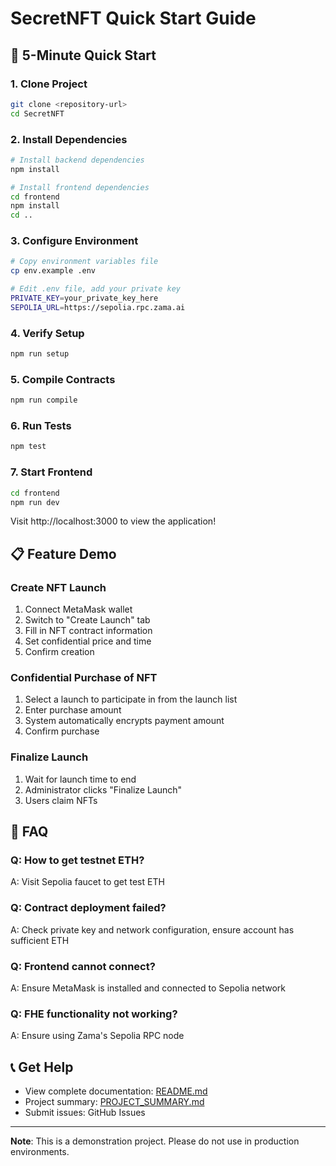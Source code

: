 # SecretNFT Quick Start Guide

## 🚀 5-Minute Quick Start

### 1. Clone Project
```bash
git clone <repository-url>
cd SecretNFT
```

### 2. Install Dependencies
```bash
# Install backend dependencies
npm install

# Install frontend dependencies
cd frontend
npm install
cd ..
```

### 3. Configure Environment
```bash
# Copy environment variables file
cp env.example .env

# Edit .env file, add your private key
PRIVATE_KEY=your_private_key_here
SEPOLIA_URL=https://sepolia.rpc.zama.ai
```

### 4. Verify Setup
```bash
npm run setup
```

### 5. Compile Contracts
```bash
npm run compile
```

### 6. Run Tests
```bash
npm test
```

### 7. Start Frontend
```bash
cd frontend
npm run dev
```

Visit http://localhost:3000 to view the application!

## 📋 Feature Demo

### Create NFT Launch
1. Connect MetaMask wallet
2. Switch to "Create Launch" tab
3. Fill in NFT contract information
4. Set confidential price and time
5. Confirm creation

### Confidential Purchase of NFT
1. Select a launch to participate in from the launch list
2. Enter purchase amount
3. System automatically encrypts payment amount
4. Confirm purchase

### Finalize Launch
1. Wait for launch time to end
2. Administrator clicks "Finalize Launch"
3. Users claim NFTs

## 🔧 FAQ

### Q: How to get testnet ETH?
A: Visit Sepolia faucet to get test ETH

### Q: Contract deployment failed?
A: Check private key and network configuration, ensure account has sufficient ETH

### Q: Frontend cannot connect?
A: Ensure MetaMask is installed and connected to Sepolia network

### Q: FHE functionality not working?
A: Ensure using Zama's Sepolia RPC node

## 📞 Get Help

- View complete documentation: [README.md](README.md)
- Project summary: [PROJECT_SUMMARY.md](PROJECT_SUMMARY.md)
- Submit issues: GitHub Issues

---

**Note**: This is a demonstration project. Please do not use in production environments.
